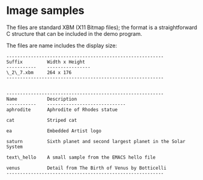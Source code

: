 # Image samples

The files are standard XBM (X11 Bitmap files); the format is a
straightforward C structure that can be included in the demo program.

The files are name includes the display size:

    ----------------------------------------------------------
    Suffix         Width x Height
    -----------    ----------------
    \_2\_7.xbm     264 x 176
    ----------------------------------------------------------
    
    
    ----------------------------------------------------------
    Name           Description
    -----------    -----------------------------
    aphrodite      Aphrodite of Rhodes statue
    
    cat            Striped cat
    
    ea             Embedded Artist logo
    
    saturn         Sixth planet and second largest planet in the Solar System
    
    text\_hello    A small sample from the EMACS hello file
    
    venus          Detail from The Birth of Venus by Botticelli
    ----------------------------------------------------------
